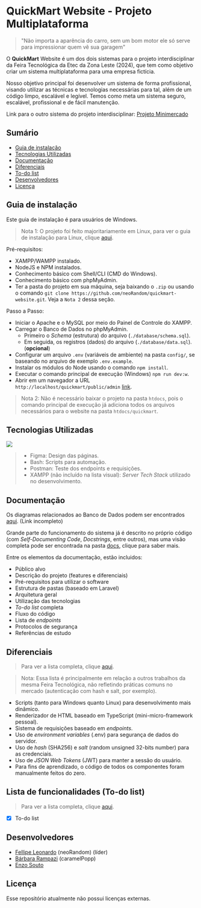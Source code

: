 # QuickMart Website - Projeto Multiplataforma

> "Não importa a aparência do carro, sem um bom motor ele só serve para impressionar quem vê sua garagem"

O **QuickMart** Website é um dos dois sistemas para o projeto interdisciplinar da Feira Tecnológica da Etec da Zona Leste (2024), que tem como objetivo criar um sistema multiplataforma para uma empresa fictícia.

Nosso objetivo principal foi desenvolver um sistema de forma profissional, visando utilizar as técnicas e tecnologias necessárias para tal, além de um código limpo, escalável e legível. Temos como meta um sistema seguro, escalável, profissional e de fácil manutenção.

Link para o outro sistema do projeto interdisciplinar: [Projeto Minimercado](https://github.com/neoRandom/projeto-minimercado)

## Sumário

- [Guia de instalação](#guia-de-instala%C3%A7%C3%A3o)
- [Tecnologias Utilizadas](#tecnologias-utilizadas)
- [Documentação](#documenta%C3%A7%C3%A3o)
- [Diferenciais](#diferenciais)
- [To-do list](#lista-de-funcionalidades-to-do-list)
- [Desenvolvedores](#desenvolvedores)
- [Licença](#licen%C3%A7a)

## Guia de instalação

Este guia de instalação é para usuários de Windows.

> Nota 1: O projeto foi feito majoritariamente em Linux, para ver o guia de instalação para Linux, clique [aqui](docs/installation_guide.md#linux).

Pré-requisitos:
- XAMPP/WAMPP instalado.
- NodeJS e NPM instalados.
- Conhecimento básico com Shell/CLI (CMD do Windows).
- Conhecimento básico com phpMyAdmin.
- Ter a pasta do projeto em sua máquina, seja baixando o `.zip` ou usando o comando `git clone https://github.com/neoRandom/quickmart-website.git`. Veja a `Nota 2` dessa seção.

Passo a Passo:
- Iniciar o Apache e o MySQL por meio do Painel de Controle do XAMPP.
- Carregar o Banco de Dados no phpMyAdmin.
  - Primeiro o *Schema* (estrutura) do arquivo (`./database/schema.sql`).
  - Em seguida, os registros (dados) do arquivo (`./database/data.sql`). (**opcional**)
- Configurar um arquivo `.env` (variáveis de ambiente) na pasta `config/`, se baseando no arquivo de exemplo `.env.example`.
- Instalar os módulos do Node usando o comando `npm install`.
- Executar o comando principal de execução (Windows) `npm run dev:w`.
- Abrir em um navegador a URL `http://localhost/quickmart/public/admin` [link](http://localhost/quickmart/public/admin).

> Nota 2: Não é necessário baixar o projeto na pasta `htdocs`, pois o comando principal de execução já adiciona todos os arquivos necessários para o website na pasta `htdocs/quickmart`.

## Tecnologias Utilizadas

<img src="https://skillicons.dev/icons?i=html,css,js,ts,tailwind,php,mysql,npm,figma,bash,postman" />

> - Figma: Design das páginas.
> - Bash: Scripts para automação.
> - Postman: Teste dos endpoints e requisições.
> - XAMPP (não incluído na lista visual): *Server Tech Stack* utilizado no desenvolvimento.

## Documentação

Os diagramas relacionados ao Banco de Dados podem ser encontrados [aqui](/). (Link incompleto)

Grande parte do funcionamento do sistema já é descrito no próprio código (com *Self-Documenting Code*, *Docstrings*, entre outros), mas uma visão completa pode ser encontrada na pasta [docs](docs/index.md), clique para saber mais.

Entre os elementos da documentação, estão incluidos:
- Público alvo
- Descrição do projeto (features e diferenciais)
- Pré-requisitos para utilizar o software
- Estrutura de pastas (baseado em Laravel)
- Arquitetura geral
- Utilização das tecnologias
- *To-do list* completa
- Fluxo do código
- Lista de *endpoints*
- Protocolos de segurança
- Referências de estudo

## Diferenciais

> Para ver a lista completa, clique [aqui](/).

> Nota: Essa lista é principalmente em relação a outros trabalhos da mesma Feira Tecnológica, não refletindo práticas comuns no mercado (autenticação com hash e salt, por exemplo).

- Scripts (tanto para Windows quanto Linux) para desenvolvimento mais dinâmico.
- Renderizador de HTML baseado em TypeScript (mini-micro-framework pessoal).
- Sistema de requisições baseado em *endpoints*.
- Uso de *environment variables* (.env) para segurança de dados do servidor.
- Uso de *hash* (SHA256) e *salt* (random unsigned 32-bits number) para as credenciais.
- Uso de *JSON Web Tokens* (JWT) para manter a sessão do usuário.
- Para fins de aprendizado, o código de todos os componentes foram manualmente feitos do zero.

## Lista de funcionalidades (To-do list)

> Para ver a lista completa, clique [aqui](/).

- [x] To-do list

## Desenvolvedores

- [Fellipe Leonardo](https://github.com/neoRandom) (neoRandom) (líder)
- [Bárbara Rampazi](https://github.com/caramelPopp) (caramelPopp)
- [Enzo Souto](https://github.com/EnzoSouto01)

## Licença

Esse repositório atualmente não possui licenças externas.
